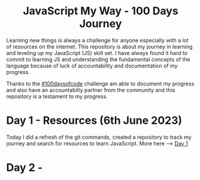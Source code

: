 <h1 align="center">JavaScript My Way - 100 Days Journey</h1>

Learning new things is always a challenge for anyone especially with a lot of resources on the internet. This repository is about my journey in learning and leveling up my JavaScript (JS) skill set. I have always found it hard to commit to learning JS and understanding the fundamental concepts of the language because of luck of accountability and documentation of my progress. 

Thanks to the [#100daysofcode](https://www.100daysofcode.com/) challenge am able to document my progress and also have an accountabilty partner from the community and this repository is a testament to my progress.

# Day 1 - Resources (6th June 2023)
Today I did a refresh of the git commands, created a repository to track my journey and search for resources to learn JavaScript. More here --> [Day 1](/day1/day1.md)

# Day 2 -
